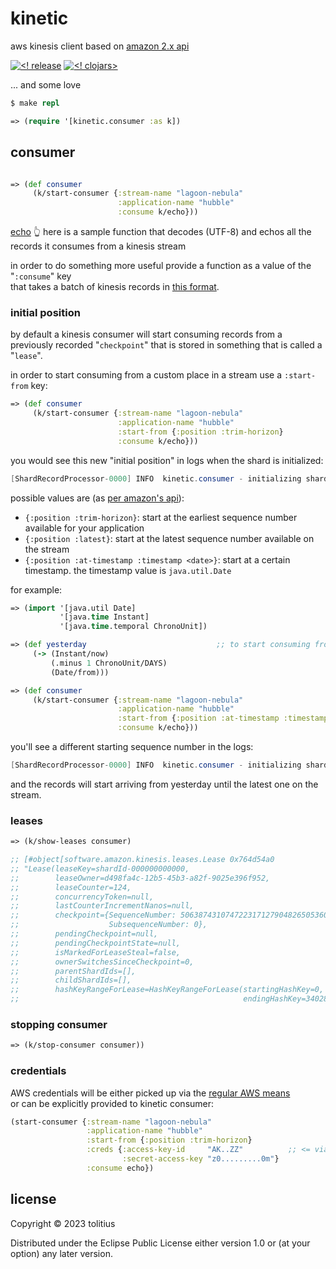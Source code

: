 # kinetic

aws kinesis client based on [amazon 2.x api](https://github.com/awslabs/amazon-kinesis-client)

[![<! release](https://img.shields.io/badge/dynamic/json.svg?label=release&url=https%3A%2F%2Fclojars.org%2Fcom.tolitius%2Fkinetic%2Flatest-version.json&query=version&colorB=blue)](https://github.com/tolitius/kinetic/releases)
[![<! clojars>](https://img.shields.io/clojars/v/com.tolitius/kinetic.svg)](https://clojars.org/com.tolitius/kinetic)

... and some love

```clojure
$ make repl

=> (require '[kinetic.consumer :as k])
```

## consumer

```clojure

=> (def consumer
     (k/start-consumer {:stream-name "lagoon-nebula"
                        :application-name "hubble"
                        :consume k/echo}))
```

[echo](https://github.com/tolitius/kinetic/blob/2cdde9a3ca55ec3f2b6a2a4aaa1b6924f454d7f8/src/kinetic/consumer.clj#L190-L198) :point_up_2:
here is a sample function that decodes (UTF-8) and echos all the records it consumes from a kinesis stream

in order to do something more useful provide a function as a value of the "`:consume`" key<br/>
that takes a batch of kinesis records in [this format](https://github.com/tolitius/kinetic/blob/2cdde9a3ca55ec3f2b6a2a4aaa1b6924f454d7f8/src/kinetic/consumer.clj#L85-L94).

### initial position

by default a kinesis consumer will start consuming records from a previously recorded "`checkpoint`" that is stored in something that is called a "`lease`".

in order to start consuming from a custom place in a stream use a `:start-from` key:

```clojure
=> (def consumer
     (k/start-consumer {:stream-name "lagoon-nebula"
                        :application-name "hubble"
                        :start-from {:position :trim-horizon}
                        :consume k/echo}))
```

you would see this new "initial position" in logs when the shard is initialized:

```java
[ShardRecordProcessor-0000] INFO  kinetic.consumer - initializing shard shardId-000000000000 at sequence {SequenceNumber: TRIM_HORIZON,SubsequenceNumber: 0}
```

possible values are (as [per amazon's api](https://github.com/awslabs/amazon-kinesis-client/blob/0c5042dadf794fe988438436252a5a8fe70b6b0b/amazon-kinesis-client/src/main/java/software/amazon/kinesis/common/InitialPositionInStreamExtended.java#L36-L39)):

* `{:position :trim-horizon}`: start at the earliest sequence number available for your application
* `{:position :latest}`: start at the latest sequence number available on the stream
* `{:position :at-timestamp :timestamp <date>}`: start at a certain timestamp. the timestamp value is `java.util.Date`

for example:

```clojure
=> (import '[java.util Date]
           '[java.time Instant]
           '[java.time.temporal ChronoUnit])

=> (def yesterday                             ;; to start consuming from
     (-> (Instant/now)
         (.minus 1 ChronoUnit/DAYS)
         (Date/from)))

=> (def consumer
     (k/start-consumer {:stream-name "lagoon-nebula"
                        :application-name "hubble"
                        :start-from {:position :at-timestamp :timestamp yesterday}
                        :consume k/echo}))
```

you'll see a different starting sequence number in the logs:

```java
[ShardRecordProcessor-0000] INFO  kinetic.consumer - initializing shard shardId-000000000000 at sequence {SequenceNumber: AT_TIMESTAMP,SubsequenceNumber: 0}
```

and the records will start arriving from yesterday until the latest one on the stream.

### leases

```clojure
=> (k/show-leases consumer)

;; [#object[software.amazon.kinesis.leases.Lease 0x764d54a0
;; "Lease(leaseKey=shardId-000000000000,
;;        leaseOwner=d498fa4c-12b5-45b3-a82f-9025e396f952,
;;        leaseCounter=124,
;;        concurrencyToken=null,
;;        lastCounterIncrementNanos=null,
;;        checkpoint={SequenceNumber: 50638743107472231712790482650536060104711379819100635138,
;;                    SubsequenceNumber: 0},
;;        pendingCheckpoint=null,
;;        pendingCheckpointState=null,
;;        isMarkedForLeaseSteal=false,
;;        ownerSwitchesSinceCheckpoint=0,
;;        parentShardIds=[],
;;        childShardIds=[],
;;        hashKeyRangeForLease=HashKeyRangeForLease(startingHashKey=0,
;;                                                  endingHashKey=340282366920938463463374607431768211455))"]]
```

### stopping consumer

```clojure
=> (k/stop-consumer consumer))
```

### credentials

AWS credentials will be either picked up via the [regular AWS means](https://docs.aws.amazon.com/sdk-for-java/latest/developer-guide/credentials-chain.html)<br/>
or can be explicitly provided to kinetic consumer:

```clojure
(start-consumer {:stream-name "lagoon-nebula"
                 :application-name "hubble"
                 :start-from {:position :trim-horizon}
                 :creds {:access-key-id     "AK..ZZ"          ;; <= via a "creds" map
                         :secret-access-key "z0.........0m"}
                 :consume echo})
```

## license

Copyright © 2023 tolitius

Distributed under the Eclipse Public License either version 1.0 or (at
your option) any later version.
